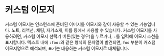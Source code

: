 # 커스텀 이모지
커스텀 이모지는 인스턴스에 준비된 이미지를 이모지와 같이 사용할 수 있는 기능입니다. 노트, 리액션, 채팅, 자기소개, 이름 등에서 사용할 수 있습니다. 커스텀 이모지를 사용하려면, 커스텀 이모지 선택기 버튼(있는 경우)을 누르거나, `:`를 입력해 이모지 추천을 표시합니다. 텍스트 내에 `:foo:`와 같은 형식의 문자열이 발견되면, `foo` 부분이 커스텀 이모지명으로 해석되며, 표기는 대응하는 커스텀 이모지로 대체됩니다.

